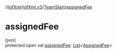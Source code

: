 //[iofXml](../../../index.md)/[iofXml.v3](../index.md)/[TeamStart](index.md)/[assignedFee](assigned-fee.md)

# assignedFee

[jvm]\
protected open val [assignedFee](assigned-fee.md): [List](https://docs.oracle.com/javase/8/docs/api/java/util/List.html)<[AssignedFee](../-assigned-fee/index.md)>
